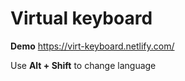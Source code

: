 # Virtual keyboard

**Demo** https://virt-keyboard.netlify.com/

Use **Alt + Shift**  to change language